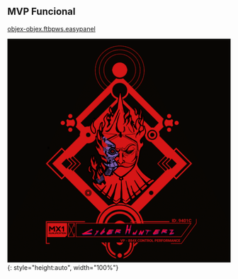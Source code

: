 ## MVP Funcional


[objex-objex.ftbpws.easypanel](https://objex-objex.ftbpws.easypanel.host/login/aluno)


![Brasão CyberHunterz](assets/menor.png){: style="height:auto", width="100%"}


